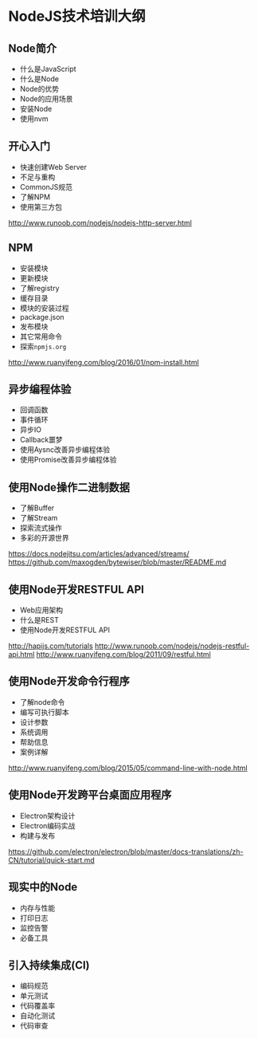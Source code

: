 # NodeJS技术培训大纲

## Node简介

- 什么是JavaScript
- 什么是Node
- Node的优势
- Node的应用场景
- 安装Node
- 使用nvm

## 开心入门

- 快速创建Web Server
- 不足与重构
- CommonJS规范
- 了解NPM
- 使用第三方包

http://www.runoob.com/nodejs/nodejs-http-server.html

## NPM

- 安装模块
- 更新模块
- 了解registry
- 缓存目录
- 模块的安装过程
- package.json
- 发布模块
- 其它常用命令
- 探索`npmjs.org`

http://www.ruanyifeng.com/blog/2016/01/npm-install.html

## 异步编程体验

- 回调函数
- 事件循环
- 异步IO
- Callback噩梦
- 使用Aysnc改善异步编程体验
- 使用Promise改善异步编程体验

## 使用Node操作二进制数据

- 了解Buffer
- 了解Stream
- 探索流式操作
- 多彩的开源世界

https://docs.nodejitsu.com/articles/advanced/streams/
https://github.com/maxogden/bytewiser/blob/master/README.md

## 使用Node开发RESTFUL API

- Web应用架构
- 什么是REST
- 使用Node开发RESTFUL API

http://hapijs.com/tutorials
http://www.runoob.com/nodejs/nodejs-restful-api.html
http://www.ruanyifeng.com/blog/2011/09/restful.html

## 使用Node开发命令行程序

- 了解node命令
- 编写可执行脚本
- 设计参数
- 系统调用
- 帮助信息
- 案例详解

http://www.ruanyifeng.com/blog/2015/05/command-line-with-node.html

## 使用Node开发跨平台桌面应用程序

- Electron架构设计
- Electron编码实战
- 构建与发布

https://github.com/electron/electron/blob/master/docs-translations/zh-CN/tutorial/quick-start.md

## 现实中的Node

- 内存与性能
- 打印日志
- 监控告警
- 必备工具

## 引入持续集成(CI)

- 编码规范
- 单元测试
- 代码覆盖率
- 自动化测试
- 代码审查
